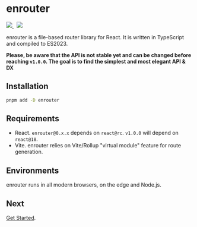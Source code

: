 # enrouter

<a href="https://github.com/eu-ge-ne/enrouter">
  <img
    src="https://img.shields.io/github/package-json/v/eu-ge-ne/enrouter?label=github"
  />
</a>
&nbsp;
<a href="https://www.npmjs.com/package/enrouter">
  <img src="https://img.shields.io/npm/v/enrouter" />
</a>

enrouter is a file-based router library for React. It is written in TypeScript
and compiled to ES2023.

**Please, be aware that the API is not stable yet and can be changed before
reaching `v1.0.0`.
The goal is to find the simplest and most elegant API & DX**

## Installation

```bash
pnpm add -D enrouter
```

## Requirements

- React. `enrouter@0.x.x` depends on `react@rc`.
  `v1.0.0` will depend on `react@18`.
- Vite. enrouter relies on Vite/Rollup "virtual module" feature for route
  generation.

## Environments

enrouter runs in all modern browsers, on the edge and Node.js.

## Next

[Get Started](https://enrouter.dev/docs/start).
